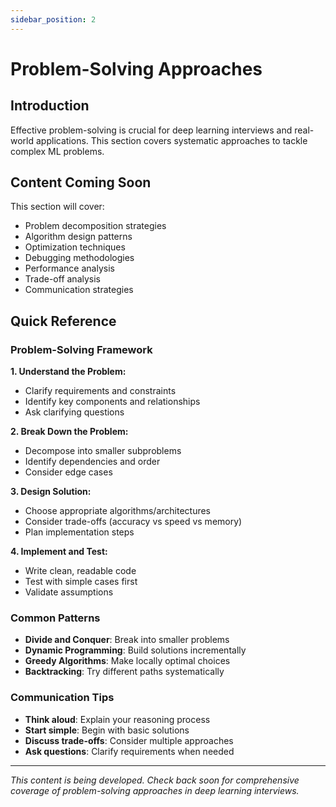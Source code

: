 ```yaml
---
sidebar_position: 2
---
```


# Problem-Solving Approaches

## Introduction

Effective problem-solving is crucial for deep learning interviews and real-world applications. This section covers systematic approaches to tackle complex ML problems.

## Content Coming Soon

This section will cover:

- Problem decomposition strategies
- Algorithm design patterns
- Optimization techniques
- Debugging methodologies
- Performance analysis
- Trade-off analysis
- Communication strategies

## Quick Reference

### Problem-Solving Framework

**1. Understand the Problem:**
- Clarify requirements and constraints
- Identify key components and relationships
- Ask clarifying questions

**2. Break Down the Problem:**
- Decompose into smaller subproblems
- Identify dependencies and order
- Consider edge cases

**3. Design Solution:**
- Choose appropriate algorithms/architectures
- Consider trade-offs (accuracy vs speed vs memory)
- Plan implementation steps

**4. Implement and Test:**
- Write clean, readable code
- Test with simple cases first
- Validate assumptions

### Common Patterns

- **Divide and Conquer**: Break into smaller problems
- **Dynamic Programming**: Build solutions incrementally
- **Greedy Algorithms**: Make locally optimal choices
- **Backtracking**: Try different paths systematically

### Communication Tips

- **Think aloud**: Explain your reasoning process
- **Start simple**: Begin with basic solutions
- **Discuss trade-offs**: Consider multiple approaches
- **Ask questions**: Clarify requirements when needed

---

*This content is being developed. Check back soon for comprehensive coverage of problem-solving approaches in deep learning interviews.*
